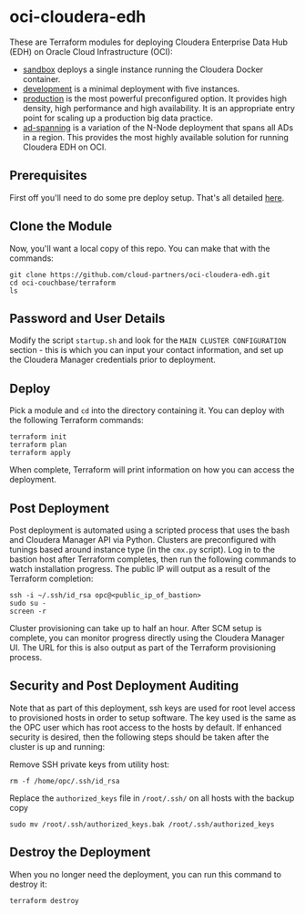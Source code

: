 # oci-cloudera-edh
These are Terraform modules for deploying Cloudera Enterprise Data Hub (EDH) on Oracle Cloud Infrastructure (OCI):

* [sandbox](sandbox) deploys a single instance running the Cloudera Docker container.
* [development](development) is a minimal deployment with five instances.
* [production](production) is the most powerful preconfigured option.  It provides high density, high performance and high availability.  It is an appropriate entry point for scaling up a production big data practice.
* [ad-spanning](ad-spanning) is a variation of the N-Node deployment that spans all ADs in a region.  This provides the most highly available solution for running Cloudera EDH on OCI.

## Prerequisites
First off you'll need to do some pre deploy setup.  That's all detailed [here](https://github.com/cloud-partners/oci-prerequisites).

## Clone the Module
Now, you'll want a local copy of this repo.  You can make that with the commands:

    git clone https://github.com/cloud-partners/oci-cloudera-edh.git
    cd oci-couchbase/terraform
    ls

## Password and User Details
Modify the script `startup.sh` and look for the `MAIN CLUSTER CONFIGURATION` section - this is which you can input your contact information, and set up the Cloudera Manager credentials prior to deployment.

## Deploy
Pick a module and `cd` into the directory containing it.  You can deploy with the following Terraform commands:

    terraform init
    terraform plan
    terraform apply

When complete, Terraform will print information on how you can access the deployment.

## Post Deployment
Post deployment is automated using a scripted process that uses the bash and Cloudera Manager API via Python.  Clusters are preconfigured with tunings based around instance type (in the `cmx.py` script).  Log in to the bastion host after Terraform completes, then run the following commands to watch installation progress.  The public IP will output as a result of the Terraform completion:

    ssh -i ~/.ssh/id_rsa opc@<public_ip_of_bastion>
    sudo su -
    screen -r

Cluster provisioning can take up to half an hour.  After SCM setup is complete, you can monitor progress directly using the Cloudera Manager UI.  The URL for this is also output as part of the Terraform provisioning process.

## Security and Post Deployment Auditing
Note that as part of this deployment, ssh keys are used for root level access to provisioned hosts in order to setup software.  The key used is the same as the OPC user which has root access to the hosts by default.  If enhanced security is desired, then the following steps should be taken after the cluster is up and running:

Remove SSH private keys from utility host:

    rm -f /home/opc/.ssh/id_rsa

Replace the `authorized_keys` file in `/root/.ssh/` on all hosts with the backup copy

    sudo mv /root/.ssh/authorized_keys.bak /root/.ssh/authorized_keys

## Destroy the Deployment
When you no longer need the deployment, you can run this command to destroy it:

    terraform destroy
